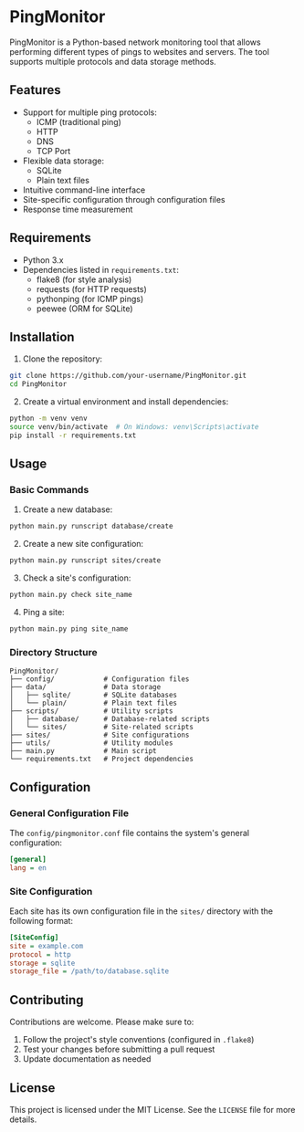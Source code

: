 # PingMonitor

PingMonitor is a Python-based network monitoring tool that allows performing different types of pings to websites and servers. The tool supports multiple protocols and data storage methods.

## Features

- Support for multiple ping protocols:
  - ICMP (traditional ping)
  - HTTP
  - DNS
  - TCP Port
- Flexible data storage:
  - SQLite
  - Plain text files
- Intuitive command-line interface
- Site-specific configuration through configuration files
- Response time measurement

## Requirements

- Python 3.x
- Dependencies listed in `requirements.txt`:
  - flake8 (for style analysis)
  - requests (for HTTP requests)
  - pythonping (for ICMP pings)
  - peewee (ORM for SQLite)

## Installation

1. Clone the repository:
```bash
git clone https://github.com/your-username/PingMonitor.git
cd PingMonitor
```

2. Create a virtual environment and install dependencies:
```bash
python -m venv venv
source venv/bin/activate  # On Windows: venv\Scripts\activate
pip install -r requirements.txt
```

## Usage

### Basic Commands

1. Create a new database:
```bash
python main.py runscript database/create
```

2. Create a new site configuration:
```bash
python main.py runscript sites/create
```

3. Check a site's configuration:
```bash
python main.py check site_name
```

4. Ping a site:
```bash
python main.py ping site_name
```

### Directory Structure

```
PingMonitor/
├── config/            # Configuration files
├── data/              # Data storage
│   ├── sqlite/        # SQLite databases
│   └── plain/         # Plain text files
├── scripts/           # Utility scripts
│   ├── database/      # Database-related scripts
│   └── sites/         # Site-related scripts
├── sites/             # Site configurations
├── utils/             # Utility modules
├── main.py            # Main script
└── requirements.txt   # Project dependencies
```

## Configuration

### General Configuration File

The `config/pingmonitor.conf` file contains the system's general configuration:

```ini
[general]
lang = en
```

### Site Configuration

Each site has its own configuration file in the `sites/` directory with the following format:

```ini
[SiteConfig]
site = example.com
protocol = http
storage = sqlite
storage_file = /path/to/database.sqlite
```

## Contributing

Contributions are welcome. Please make sure to:

1. Follow the project's style conventions (configured in `.flake8`)
2. Test your changes before submitting a pull request
3. Update documentation as needed

## License

This project is licensed under the MIT License. See the `LICENSE` file for more details.
